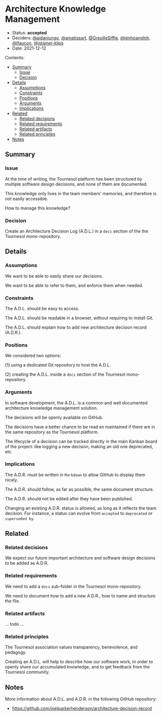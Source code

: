 # Architecture Knowledge Management

* Status: **accepted** 
* Deciders: [@aidanjungo][gh-aidanjungo], [@amatissart][gh-amatissart],
  [@GresilleSiffle][gh-gresillesiffle], [@lenhoanglnh][gh-lenhoanglnh],
  [@lfaucon][gh-lfaucon], [@jstainer-kleis][gh-jstainer-kleis]
* Date: 2021-12-12

Contents:

* [Summary](#summary)
  * [Issue](#issue)
  * [Decision](#decision)
* [Details](#details)
  * [Assumptions](#assumptions)
  * [Constraints](#constraints)
  * [Positions](#positions)
  * [Arguments](#arguments)
  * [Implications](#implications)
* [Related](#related)
  * [Related decisions](#related-decisions)
  * [Related requirements](#related-requirements)
  * [Related artifacts](#related-artifacts)
  * [Related principles](#related-principles)
* [Notes](#notes)

## Summary

### Issue

At the time of writing, the Tournesol platform has been structured by multiple
software design decisions, and none of them are documented.

This knowledge only lives in the team members' memories, and therefore is not
easily accessible.

How to manage this knowledge?

### Decision

Create an Architecture Decision Log (A.D.L.) in a `docs` section of the the
Tournesol mono-repository.

## Details

### Assumptions

We want to be able to easily share our decisions.

We want to be able to refer to them, and enforce them when needed.

### Constraints

The A.D.L. should be easy to access.

The A.D.L. should be readable in a browser, without requiring to install Git.

The A.D.L. should explain how to add new architecture decision record (A.D.R.).

### Positions

We considered two options:

(1) using a dedicated Git repository to host the A.D.L.

(2) creating the A.D.L. inside a `docs` section of the Tournesol
mono-repository.

### Arguments

In software development, the A.D.L. is a common and well documented
architecture knowledge management  solution.

The decisions will be openly available on GitHub.

The decisions have a better chance to be read an maintained if there are in
the same repository as the Tournesol platform.

The lifecycle of a decision can be tracked directly in the main Kanban board
of the project: like logging a new decision, making an old one deprecated,
etc. 

### Implications

The A.D.R. must be written in `Markdown` to allow GitHub to display them
nicely.

The A.D.R. should follow, as far as possible, the same document structure. 

The A.D.R. should not be edited after they have been published.

Changing an existing A.D.R. status is allowed, as long as it reflects the team
decision. For instance, a status can evolve from `accepted` to `deprecated` or
`superseded by`.

## Related

### Related decisions

We expect our future important architecture and software design decisions to
be added as A.D.R.

### Related requirements

We need to add a `docs` sub-folder in the Tournesol mono-repository.

We need to document how to add a new A.D.R., how to name and structure the
file.

### Related artifacts

... todo ...

### Related principles

The Tournesol association values transparency, benevolence, and pedagogy.

Creating an A.D.L. will help to describe how our software work, in order to
openly share our accumulated knowledge, and to get feedback from the Tournesol
community.

## Notes

More information about A.D.L. and A.D.R. in the following GitHub repository:
- https://github.com/joelparkerhenderson/architecture-decision-record


[gh-aidanjungo]: https://github.com/aidanjungo
[gh-amatissart]: https://github.com/amatissart
[gh-gresillesiffle]: https://github.com/gresillesiffle
[gh-jstainer-kleis]: https://github.com/jstainer-kleis
[gh-lenhoanglnh]: https://github.com/lenhoanglnh
[gh-lfaucon]: https://github.com/lfaucon
[gh-sandre35]: https://github.com/sandre35
